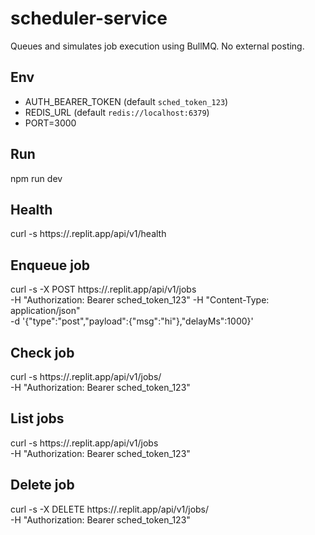 # scheduler-service

Queues and simulates job execution using BullMQ. No external posting.

## Env
- AUTH_BEARER_TOKEN (default `sched_token_123`)
- REDIS_URL (default `redis://localhost:6379`)
- PORT=3000

## Run
npm run dev

## Health
curl -s https://<your-repl>.replit.app/api/v1/health

## Enqueue job
curl -s -X POST https://<your-repl>.replit.app/api/v1/jobs \
  -H "Authorization: Bearer sched_token_123" -H "Content-Type: application/json" \
  -d '{"type":"post","payload":{"msg":"hi"},"delayMs":1000}'

## Check job
curl -s https://<your-repl>.replit.app/api/v1/jobs/<id> \
  -H "Authorization: Bearer sched_token_123"

## List jobs
curl -s https://<your-repl>.replit.app/api/v1/jobs \
  -H "Authorization: Bearer sched_token_123"

## Delete job
curl -s -X DELETE https://<your-repl>.replit.app/api/v1/jobs/<id> \
  -H "Authorization: Bearer sched_token_123"